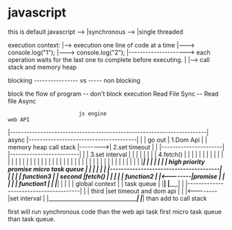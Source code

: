 # javascript

this is default javascript
--> |synchronous
--> |single threaded

execution context:
    |--> execution one line of code at a time
    |---> console.log("1");
    |---> console.log("2");
    |---------------------> each operation waits for the last one to complete before executing.
    |
    |--> call stack and memory heap

blocking ---------------- vs ----- non blocking

block the flow of program --       don't block execution
Read File Sync            --       Read file Async

                           js engine                                                              web API
|-----------------------------------------------------------------------|  async  |---------------------------------------|
|                                                                       |  go out | 1.Dom Api                             |
|         memory heap                            call stack             |-------->| 2.set timeout                         |
|    |----------------------|            |-------------------------|    |         | 3.set interval                        |
|    |                      |            |                         |    |         | 4.fetch()                             |
|    |                      |            |                         |    |         |                                       |
|    |                      |            |                         |    |         |                                       |
|    |                      |            |                         |    |         |                                       |
|    |                      |            |                         |    |         |                                       |
|    |                      |            |                         |    |         |                                       |
|    |                      |            |                         |    |         |_______________________________________|
|    |                      |            |                         |    |          high priority promise micro task queue
|    |                      |            |                         |    |         |---------------------------------------|
|    |                      |            |       function3         |    |  second |fetch()                                |
|    |                      |            |       function2         |    |<--------|promise                                |
|    |                      |            |       function1         |    |         |_______________________________________|
|    |                      |            |     global context      |    |          task queue
|    |______________________|            |_________________________|    |         |---------------------------------------|
|                                                                       |  third  |set timeout and dom api                |
|                                                                       |<--------|set interval                           |
|_______________________________________________________________________|         |_______________________________________|
                                                                                    than add to call stack

first will run synchronous code than the web api task first micro task queue than task queue.
